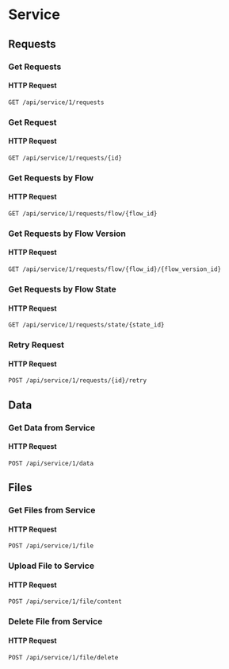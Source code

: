 # Service

## Requests

### Get Requests

#### HTTP Request

`GET /api/service/1/requests`

### Get Request

#### HTTP Request

`GET /api/service/1/requests/{id}`

### Get Requests by Flow

#### HTTP Request

`GET /api/service/1/requests/flow/{flow_id}`

### Get Requests by Flow Version

#### HTTP Request

`GET /api/service/1/requests/flow/{flow_id}/{flow_version_id}`

### Get Requests by Flow State

#### HTTP Request

`GET /api/service/1/requests/state/{state_id}`

### Retry Request

#### HTTP Request

`POST /api/service/1/requests/{id}/retry`


## Data

### Get Data from Service

#### HTTP Request

`POST /api/service/1/data`


## Files

### Get Files from Service

#### HTTP Request

`POST /api/service/1/file`

### Upload File to Service

#### HTTP Request

`POST /api/service/1/file/content`

### Delete File from Service

#### HTTP Request

`POST /api/service/1/file/delete`
